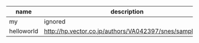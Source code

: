 
|name|description|
|---|------------|
|my|ignored|
|helloworld|http://hp.vector.co.jp/authors/VA042397/snes/sample.html|

